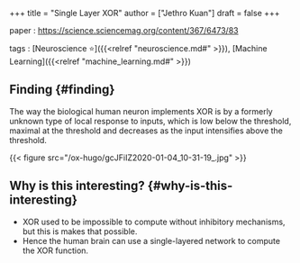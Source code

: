 +++
title = "Single Layer XOR"
author = ["Jethro Kuan"]
draft = false
+++

paper
: <https://science.sciencemag.org/content/367/6473/83>

tags
: [Neuroscience ⭐]({{<relref "neuroscience.md#" >}}), [Machine Learning]({{<relref "machine_learning.md#" >}})


## Finding {#finding}

The way the biological human neuron implements XOR is by a formerly
unknown type of local response to inputs, which is low below the
threshold, maximal at the threshold and decreases as the input
intensifies above the threshold.

{{< figure src="/ox-hugo/gcJFiIZ2020-01-04_10-31-19_.jpg" >}}


## Why is this interesting? {#why-is-this-interesting}

-   XOR used to be impossible to compute without inhibitory mechanisms,
    but this is makes that possible.
-   Hence the human brain can use a single-layered network to compute
    the XOR function.